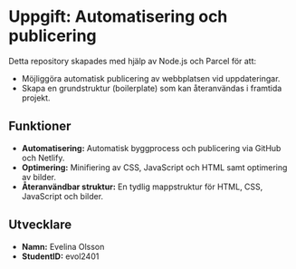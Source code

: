 # Uppgift: Automatisering och publicering 

Detta repository skapades med hjälp av Node.js och Parcel för att:
- Möjliggöra automatisk publicering av webbplatsen vid uppdateringar.
- Skapa en grundstruktur (boilerplate) som kan återanvändas i framtida projekt.

## Funktioner

- **Automatisering:** Automatisk byggprocess och publicering via GitHub och Netlify.
- **Optimering:** Minifiering av CSS, JavaScript och HTML samt optimering av bilder.
- **Återanvändbar struktur:** En tydlig mappstruktur för HTML, CSS, JavaScript och bilder.

## Utvecklare 

- **Namn:** Evelina Olsson 
- **StudentID:** evol2401
